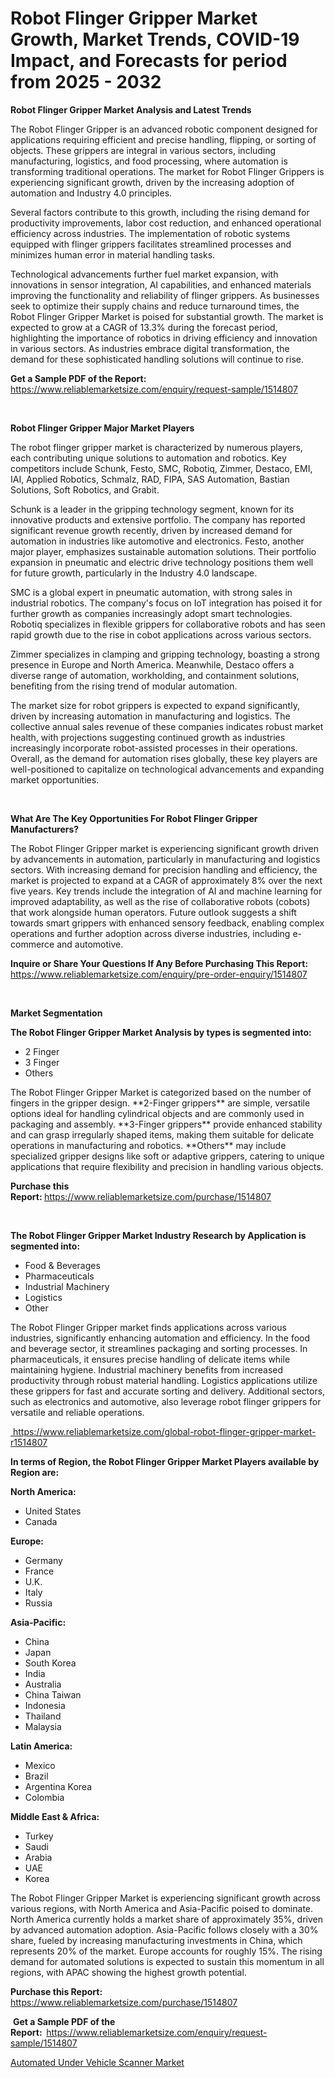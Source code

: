 <p><h1>Robot Flinger Gripper Market Growth, Market Trends, COVID-19 Impact, and Forecasts for period from 2025 - 2032</h1></p><p><strong>Robot Flinger Gripper Market Analysis and Latest Trends</strong></p>
<p><p>The Robot Flinger Gripper is an advanced robotic component designed for applications requiring efficient and precise handling, flipping, or sorting of objects. These grippers are integral in various sectors, including manufacturing, logistics, and food processing, where automation is transforming traditional operations. The market for Robot Flinger Grippers is experiencing significant growth, driven by the increasing adoption of automation and Industry 4.0 principles.</p><p>Several factors contribute to this growth, including the rising demand for productivity improvements, labor cost reduction, and enhanced operational efficiency across industries. The implementation of robotic systems equipped with flinger grippers facilitates streamlined processes and minimizes human error in material handling tasks.</p><p>Technological advancements further fuel market expansion, with innovations in sensor integration, AI capabilities, and enhanced materials improving the functionality and reliability of flinger grippers. As businesses seek to optimize their supply chains and reduce turnaround times, the Robot Flinger Gripper Market is poised for substantial growth. The market is expected to grow at a CAGR of 13.3% during the forecast period, highlighting the importance of robotics in driving efficiency and innovation in various sectors. As industries embrace digital transformation, the demand for these sophisticated handling solutions will continue to rise.</p></p>
<p><strong>Get a Sample PDF of the Report:&nbsp;</strong> <a href="https://www.reliablemarketsize.com/enquiry/request-sample/1514807?utm_campaign=2470&utm_medium=2&utm_source=Github&utm_content=ia&utm_term=29032025&utm_id=robot-flinger-gripper">https://www.reliablemarketsize.com/enquiry/request-sample/1514807</a></p>
<p>&nbsp;</p>
<p><strong>Robot Flinger Gripper Major Market Players</strong></p>
<p><p>The robot flinger gripper market is characterized by numerous players, each contributing unique solutions to automation and robotics. Key competitors include Schunk, Festo, SMC, Robotiq, Zimmer, Destaco, EMI, IAI, Applied Robotics, Schmalz, RAD, FIPA, SAS Automation, Bastian Solutions, Soft Robotics, and Grabit.</p><p>Schunk is a leader in the gripping technology segment, known for its innovative products and extensive portfolio. The company has reported significant revenue growth recently, driven by increased demand for automation in industries like automotive and electronics. Festo, another major player, emphasizes sustainable automation solutions. Their portfolio expansion in pneumatic and electric drive technology positions them well for future growth, particularly in the Industry 4.0 landscape.</p><p>SMC is a global expert in pneumatic automation, with strong sales in industrial robotics. The company's focus on IoT integration has poised it for further growth as companies increasingly adopt smart technologies. Robotiq specializes in flexible grippers for collaborative robots and has seen rapid growth due to the rise in cobot applications across various sectors.</p><p>Zimmer specializes in clamping and gripping technology, boasting a strong presence in Europe and North America. Meanwhile, Destaco offers a diverse range of automation, workholding, and containment solutions, benefiting from the rising trend of modular automation.</p><p>The market size for robot grippers is expected to expand significantly, driven by increasing automation in manufacturing and logistics. The collective annual sales revenue of these companies indicates robust market health, with projections suggesting continued growth as industries increasingly incorporate robot-assisted processes in their operations. Overall, as the demand for automation rises globally, these key players are well-positioned to capitalize on technological advancements and expanding market opportunities.</p></p>
<p>&nbsp;</p>
<p><strong>What Are The Key Opportunities For Robot Flinger Gripper Manufacturers?</strong></p>
<p><p>The Robot Flinger Gripper market is experiencing significant growth driven by advancements in automation, particularly in manufacturing and logistics sectors. With increasing demand for precision handling and efficiency, the market is projected to expand at a CAGR of approximately 8% over the next five years. Key trends include the integration of AI and machine learning for improved adaptability, as well as the rise of collaborative robots (cobots) that work alongside human operators. Future outlook suggests a shift towards smart grippers with enhanced sensory feedback, enabling complex operations and further adoption across diverse industries, including e-commerce and automotive.</p></p>
<p><strong>Inquire or Share Your Questions If Any Before Purchasing This Report:</strong> <a href="https://www.reliablemarketsize.com/enquiry/pre-order-enquiry/1514807?utm_campaign=2470&utm_medium=2&utm_source=Github&utm_content=ia&utm_term=29032025&utm_id=robot-flinger-gripper">https://www.reliablemarketsize.com/enquiry/pre-order-enquiry/1514807</a></p>
<p>&nbsp;</p>
<p><strong>Market Segmentation</strong></p>
<p><strong>The Robot Flinger Gripper Market Analysis by types is segmented into:</strong></p>
<p><ul><li>2 Finger</li><li>3 Finger</li><li>Others</li></ul></p>
<p><p>The Robot Flinger Gripper Market is categorized based on the number of fingers in the gripper design. **2-Finger grippers** are simple, versatile options ideal for handling cylindrical objects and are commonly used in packaging and assembly. **3-Finger grippers** provide enhanced stability and can grasp irregularly shaped items, making them suitable for delicate operations in manufacturing and robotics. **Others** may include specialized gripper designs like soft or adaptive grippers, catering to unique applications that require flexibility and precision in handling various objects.</p></p>
<p><strong>Purchase this Report:&nbsp;</strong><a href="https://www.reliablemarketsize.com/purchase/1514807?utm_campaign=2470&utm_medium=2&utm_source=Github&utm_content=ia&utm_term=29032025&utm_id=robot-flinger-gripper">https://www.reliablemarketsize.com/purchase/1514807</a></p>
<p>&nbsp;</p>
<p><strong>The Robot Flinger Gripper Market Industry Research by Application is segmented into:</strong></p>
<p><ul><li>Food & Beverages</li><li>Pharmaceuticals</li><li>Industrial Machinery</li><li>Logistics</li><li>Other</li></ul></p>
<p><p>The Robot Flinger Gripper market finds applications across various industries, significantly enhancing automation and efficiency. In the food and beverage sector, it streamlines packaging and sorting processes. In pharmaceuticals, it ensures precise handling of delicate items while maintaining hygiene. Industrial machinery benefits from increased productivity through robust material handling. Logistics applications utilize these grippers for fast and accurate sorting and delivery. Additional sectors, such as electronics and automotive, also leverage robot flinger grippers for versatile and reliable operations.</p></p>
<p><a href="https://www.reliablemarketsize.com/global-robot-flinger-gripper-market-r1514807?utm_campaign=2470&utm_medium=2&utm_source=Github&utm_content=ia&utm_term=29032025&utm_id=robot-flinger-gripper">&nbsp;https://www.reliablemarketsize.com/global-robot-flinger-gripper-market-r1514807</a></p>
<p><strong>In terms of Region, the Robot Flinger Gripper Market Players available by Region are:</strong></p>
<p>
    <p> <strong> North America: </strong>
        <ul>
            <li>United States</li>
            <li>Canada</li>
        </ul>
        </p> 
    <p> <strong> Europe: </strong>
        <ul>
            <li>Germany</li>
            <li>France</li>
            <li>U.K.</li>
            <li>Italy</li>
            <li>Russia</li>
        </ul>
        </p> 
    <p> <strong> Asia-Pacific: </strong>
        <ul>
            <li>China</li>
            <li>Japan</li>
            <li>South Korea</li>
            <li>India</li>
            <li>Australia</li>
            <li>China Taiwan</li>
            <li>Indonesia</li>
            <li>Thailand</li>
            <li>Malaysia</li>
        </ul>
        </p> 
    <p> <strong> Latin America: </strong>
        <ul>
            <li>Mexico</li>
            <li>Brazil</li>
            <li>Argentina Korea</li>
            <li>Colombia</li>
        </ul>
        </p> 
    <p> <strong> Middle East & Africa: </strong>
        <ul>
            <li>Turkey</li>
            <li>Saudi</li>
            <li>Arabia</li>
            <li>UAE</li>
            <li>Korea</li>
        </ul>
    </p>
    </p>
<p><p>The Robot Flinger Gripper Market is experiencing significant growth across various regions, with North America and Asia-Pacific poised to dominate. North America currently holds a market share of approximately 35%, driven by advanced automation adoption. Asia-Pacific follows closely with a 30% share, fueled by increasing manufacturing investments in China, which represents 20% of the market. Europe accounts for roughly 15%. The rising demand for automated solutions is expected to sustain this momentum in all regions, with APAC showing the highest growth potential.</p></p>
<p><strong>Purchase this Report: </strong><a href="https://www.reliablemarketsize.com/purchase/1514807?utm_campaign=2470&utm_medium=2&utm_source=Github&utm_content=ia&utm_term=29032025&utm_id=robot-flinger-gripper">https://www.reliablemarketsize.com/purchase/1514807</a></p>
<p>&nbsp;<strong>Get a Sample PDF of the Report:&nbsp;&nbsp;</strong><a href="https://www.reliablemarketsize.com/enquiry/request-sample/1514807?utm_campaign=2470&utm_medium=2&utm_source=Github&utm_content=ia&utm_term=29032025&utm_id=robot-flinger-gripper">https://www.reliablemarketsize.com/enquiry/request-sample/1514807</a></p>
<p><strong></strong></p>
<p><p><a href="https://github.com/yankimber90yankim/Market-Research-Report-List-1/blob/main/automated-under-vehicle-scanner-market.md?utm_campaign=2470&utm_medium=2&utm_source=Github&utm_content=ia&utm_term=29032025&utm_id=robot-flinger-gripper">Automated Under Vehicle Scanner Market</a></p></p>